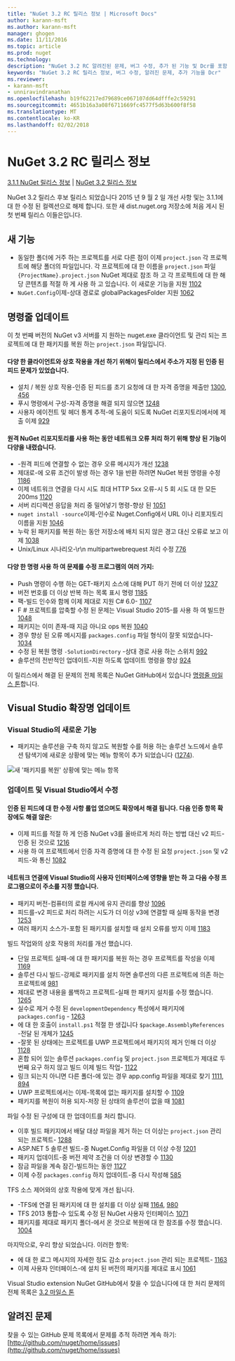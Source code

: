 ```yaml
---
title: "NuGet 3.2 RC 릴리스 정보 | Microsoft Docs"
author: karann-msft
ms.author: karann-msft
manager: ghogen
ms.date: 11/11/2016
ms.topic: article
ms.prod: nuget
ms.technology: 
description: "NuGet 3.2 RC 알려진된 문제, 버그 수정, 추가 된 기능 및 Dcr를 포함 하 여에 대 한 릴리스 정보입니다."
keywords: "NuGet 3.2 RC 릴리스 정보, 버그 수정, 알려진 문제, 추가 기능을 Dcr"
ms.reviewer:
- karann-msft
- unniravindranathan
ms.openlocfilehash: b19f62217ed79689ce067107dd64dfffe2c59291
ms.sourcegitcommit: 4651b16a3a08f6711669fc4577f5d63b600f8f58
ms.translationtype: MT
ms.contentlocale: ko-KR
ms.lasthandoff: 02/02/2018
---
```

# <a name="nuget-32-rc-release-notes"></a>NuGet 3.2 RC 릴리스 정보

[3.1.1 NuGet 릴리스 정보](../release-notes/nuget-3.1.1.md) | [NuGet 3.2 릴리스 정보](../release-notes/nuget-3.2.md)

NuGet 3.2 릴리스 후보 릴리스 되었습니다 2015 년 9 월 2 일 개선 사항 및는 3.1.1에 대 한 수정 된 컬렉션으로 해제 합니다.  또한 새 dist.nuget.org 저장소에 처음 게시 된 첫 번째 릴리스 이들은입니다.

## <a name="new-features"></a>새 기능

* 동일한 폴더에 거주 하는 프로젝트를 서로 다른 점이 이제 `project.json` 각 프로젝트에 해당 폴더의 파일입니다.  각 프로젝트에 대 한 이름을 `project.json` 파일 `{ProjectName}.project.json` NuGet 제대로 참조 하 고 각 프로젝트에 대 한 해당 콘텐츠를 적절 하 게 사용 하 고 있습니다.  이 새로운 기능을 지원 [1102](https://github.com/NuGet/Home/issues/1102)
* `NuGet.Config`이제-상대 경로로 globalPackagesFolder 지원 [1062](https://github.com/NuGet/Home/issues/1062)

## <a name="command-line-updates"></a>명령줄 업데이트

이 첫 번째 버전의 NuGet v3 서버를 지 원하는 nuget.exe 클라이언트 및 관리 되는 프로젝트에 대 한 패키지를 복원 하는 `project.json` 파일입니다.

#### <a name="there-were-a-number-of-authenticated-feed-issues-that-were-addressed-in-this-release-to-improve-interactions-with-the-client"></a>다양 한 클라이언트와 상호 작용을 개선 하기 위해이 릴리스에서 주소가 지정 된 인증 된 피드 문제가 있었습니다.

* 설치 / 복원 상호 작용-인증 된 피드를 초기 요청에 대 한 자격 증명을 제출만 [1300](https://github.com/NuGet/Home/issues/1300), [456](https://github.com/NuGet/Home/issues/456)
* 푸시 명령에서 구성-자격 증명을 해결 되지 않으면 [1248](https://github.com/NuGet/Home/issues/1248)
* 사용자 에이전트 및 헤더 통계 추적-에 도움이 되도록 NuGet 리포지토리에서에 제출 이제 [929](https://github.com/NuGet/Home/issues/929)

#### <a name="we-made-a-number-of-improvements-to-better-handle-network-failures-while-attempting-to-work-with-a-remote-nuget-repository"></a>원격 NuGet 리포지토리를 사용 하는 동안 네트워크 오류 처리 하기 위해 향상 된 기능이 다양을 내렸습니다.

* -원격 피드에 연결할 수 없는 경우 오류 메시지가 개선 [1238](https://github.com/NuGet/Home/issues/1238)
* 제대로-에 오류 조건이 발생 하는 경우 1을 반환 하려면 NuGet 복원 명령을 수정 [1186](https://github.com/NuGet/Home/issues/1186)
* 이제 네트워크 연결을 다시 시도 최대 HTTP 5xx 오류-시 5 회 시도 대 한 모든 200ms [1120](https://github.com/NuGet/Home/issues/1120)
* 서버 리디렉션 응답을 처리 중 밀어넣기 명령-향상 된 [1051](https://github.com/NuGet/Home/issues/1051)
* `nuget install -source`이제-인수로 Nuget.Config에서 URL 이나 리포지토리 이름을 지원 [1046](https://github.com/NuGet/Home/issues/1046)
* 누락 된 패키지를 복원 하는 동안 저장소에 배치 되지 않은 경고 대신 오류로 보고 이제 [1038](https://github.com/NuGet/Home/issues/1038)
* Unix/Linux 시나리오-\r\n multipartwebrequest 처리 수정 [776](https://github.com/NuGet/Home/issues/776)

#### <a name="there-are-a-number-of-fixes-to-issues-with-various-commands"></a>다양 한 명령 사용 하 여 문제를 수정 프로그램의 여러 가지:

* Push 명령이 수행 하는 GET-패키지 소스에 대해 PUT 하기 전에 더 이상 [1237](https://github.com/NuGet/Home/issues/1237)
* 버전 번호를 더 이상 반복 하는 목록 표시 명령 [1185](https://github.com/NuGet/Home/issues/1185)
* 팩-빌드 인수와 함께 이제 제대로 지원 C# 6.0- [1107](https://github.com/NuGet/Home/issues/1107)
* F # 프로젝트를 압축할 수정 된 문제는 Visual Studio 2015-를 사용 하 여 빌드한 [1048](https://github.com/NuGet/Home/issues/1048)
* 패키지는 이미 존재-때 지금 아니요 ops 복원 [1040](https://github.com/NuGet/Home/issues/1040)
* 경우 향상 된 오류 메시지를 `packages.config` 파일 형식이 잘못 되었습니다- [1034](https://github.com/NuGet/Home/issues/1034)
* 수정 된 복원 명령 `-SolutionDirectory` -상대 경로 사용 하는 스위치 [992](https://github.com/NuGet/Home/issues/992)
* 솔루션의 전반적인 업데이트-지원 하도록 업데이트 명령을 향상 [924](https://github.com/NuGet/Home/issues/924)

이 릴리스에서 해결 된 문제의 전체 목록은 NuGet GitHub에서 있습니다 [명령줄 마일스 톤](https://github.com/nuget/home/issues?utf8=%E2%9C%93&q=is%3Aissue+milestone%3A3.2.0-commandline+is%3Aclosed+-label%3AClosedAs%3ADuplicate)합니다.

## <a name="visual-studio-extension-updates"></a>Visual Studio 확장명 업데이트

### <a name="new-features-in-visual-studio"></a>Visual Studio의 새로운 기능

* 패키지는 솔루션을 구축 하지 않고도 복원할 수를 허용 하는 솔루션 노드에서 솔루션 탐색기에 새로운 상황에 맞는 메뉴 항목이 추가 되었습니다 ([1274](https://github.com/NuGet/Home/issues/1274)).

![새 '패키지를 복원' 상황에 맞는 메뉴 항목](./media/NuGet-3.2/newContextMenu.png)

### <a name="updates-and-fixes-in-visual-studio"></a>업데이트 및 Visual Studio에서 수정

#### <a name="the-fixes-for-authenticated-feeds-were-rolled-up-and-addressed-in-the-extension-as-well--the-following-authentication-items-were-also-addressed-in-the-extension"></a>인증 된 피드에 대 한 수정 사항 롤업 였으며도 확장에서 해결 됩니다.  다음 인증 항목 확장에도 해결 않은:

* 이제 피드를 적절 하 게 인증 NuGet v3를 올바르게 처리 하는 방법 대신 v2 피드-인증 된 것으로 [1216](https://github.com/NuGet/Home/issues/1216)
* 사용 하 여 프로젝트에서 인증 자격 증명에 대 한 수정 된 요청 `project.json` 및 v2 피드-와 통신 [1082](https://github.com/NuGet/Home/issues/1082)

#### <a name="network-connectivity-had-affected-the-user-interface-in-visual-studio-and-we-addressed-this-with-the-following-fixes"></a>네트워크 연결에 Visual Studio의 사용자 인터페이스에 영향을 받는 하 고 다음 수정 프로그램으로이 주소를 지정 했습니다.

* 패키지 버전-컴퓨터의 로컬 캐시에 유지 관리를 향상 [1096](https://github.com/NuGet/Home/issues/1096)
* 피드를-v2 피드로 처리 하려는 시도가 더 이상 v3에 연결할 때 실패 동작을 변경 [1253](https://github.com/NuGet/Home/issues/1253)
* 여러 패키지 소스가-포함 된 패키지를 설치할 때 설치 오류를 방지 이제 [1183](https://github.com/NuGet/Home/issues/1183)

빌드 작업와의 상호 작용의 처리를 개선 했습니다.

* 단일 프로젝트 실패-에 대 한 패키지를 복원 하는 경우 프로젝트를 작성을 이제 [1169](https://github.com/NuGet/Home/issues/1169)
* 솔루션 다시 빌드-강제로 패키지를 설치 하면 솔루션의 다른 프로젝트에 의존 하는 프로젝트에 [981](https://github.com/NuGet/Home/issues/981)
* 제대로 변경 내용을 롤백하고 프로젝트-실패 한 패키지 설치를 수정 했습니다. [1265](https://github.com/NuGet/Home/issues/1265)
* 실수로 제거 수정 된 `developmentDependency` 특성에서 패키지에 `packages.config`  -  [1263](https://github.com/NuGet/Home/issues/1263)
* 에 대 한 호출이 `install.ps1` 적절 한 생깁니다 `$package.AssemblyReferences` -전달 된 개체가 [1245](https://github.com/NuGet/Home/issues/1245)
* -잘못 된 상태에는 프로젝트를 UWP 프로젝트에서 패키지의 제거 인해 더 이상 [1128](https://github.com/NuGet/Home/issues/1128)
* 혼합 되어 있는 솔루션 `packages.config` 및 `project.json` 프로젝트가 제대로 두 번째 요구 하지 않고 빌드 이제 빌드 작업- [1122](https://github.com/NuGet/Home/issues/1122)
* 링크 되는지 아니면 다른 폴더-에 있는 경우 app.config 파일을 제대로 찾기 [1111](https://github.com/NuGet/Home/issues/1111), [894](https://github.com/NuGet/Home/issues/894)
* UWP 프로젝트에서는 이제-목록에 없는 패키지를 설치할 수 [1109](https://github.com/NuGet/Home/issues/1109)
* 패키지를 복원이 허용 되지-저장 된 상태의 솔루션이 없을 때 [1081](https://github.com/NuGet/Home/issues/1081)


파일 수정 된 구성에 대 한 업데이트를 처리 합니다.

* 이후 빌드 패키지에서 배달 대상 파일을 제거 하는 더 이상는 `project.json` 관리 되는 프로젝트- [1288](https://github.com/NuGet/Home/issues/1288)
* ASP.NET 5 솔루션 빌드-중 Nuget.Config 파일을 더 이상 수정 [1201](https://github.com/NuGet/Home/issues/1201)
* 패키지 업데이트-중 버전 제약 조건을 더 이상 변경할 수 [1130](https://github.com/NuGet/Home/issues/1130)
* 잠금 파일을 계속 잠긴-빌드하는 동안 [1127](https://github.com/NuGet/Home/issues/1127)
* 이제 수정 `packages.config` 하지 업데이트-중 다시 작성해 [585](https://github.com/NuGet/Home/issues/585)


TFS 소스 제어와의 상호 작용에 맞게 개선 됩니다.

* -TFS에 연결 된 패키지에 대 한 설치를 더 이상 실패 [1164](https://github.com/NuGet/Home/issues/1164), [980](https://github.com/NuGet/Home/issues/980)
* TFS 2013 통합-수 있도록 수정 된 NuGet 사용자 인터페이스 [1071](https://github.com/NuGet/Home/issues/1071)
* 패키지를 제대로 패키지 폴더-에서 온 것으로 복원에 대 한 참조를 수정 했습니다. [1004](https://github.com/NuGet/Home/issues/1004)

마지막으로, 우리 향상 되었습니다. 이러한 항목:

* 에 대 한 로그 메시지의 자세한 정도 감소 `project.json` 관리 되는 프로젝트- [1163](https://github.com/NuGet/Home/issues/1163)
* 이제 사용자 인터페이스-에 설치 된 버전의 패키지를 제대로 표시 [1061](https://github.com/NuGet/Home/issues/1061)


Visual Studio extension NuGet GitHub에서 찾을 수 있습니다에 대 한 처리 문제의 전체 목록은 [3.2 마일스 톤](https://github.com/nuget/home/issues?q=is%3Aissue+is%3Aclosed+-label%3AClosedAs%3ADuplicate+milestone%3A3.2)

## <a name="known-issues"></a>알려진 문제

찾을 수 있는 GitHub 문제 목록에서 문제를 추적 하려면 계속 하기: [http://github.com/nuget/home/issues](http://github.com/nuget/home/issues)